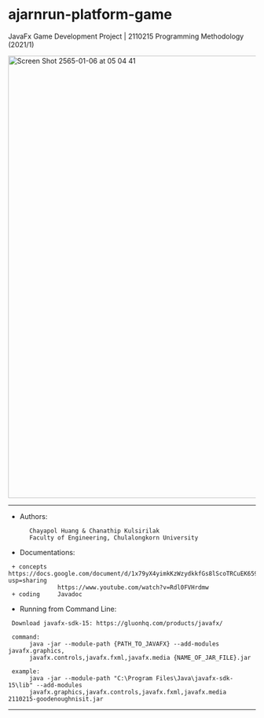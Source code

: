 # ajarnrun-platform-game

JavaFx Game Development Project  | 
2110215 Programming Methodology (2021/1)

<img width="900" alt="Screen Shot 2565-01-06 at 05 04 41" src="https://user-images.githubusercontent.com/69767104/148296181-4169d73b-8f0c-45e3-8da2-f36f8a61edd5.png">


-------------------------------------------------------
* Authors:
```
      Chayapol Huang & Chanathip Kulsirilak
      Faculty of Engineering, Chulalongkorn University
```

* Documentations:
```
 + concepts   https://docs.google.com/document/d/1x79yX4yimkKzWzydkkfGs8lScoTRCuEK659uXGmUoR0/edit?usp=sharing
              https://www.youtube.com/watch?v=Rdl0FVHrdmw
 + coding     Javadoc
```

* Running from Command Line:
```
 Download javafx-sdk-15: https://gluonhq.com/products/javafx/
 
 command:
      java -jar --module-path {PATH_TO_JAVAFX} --add-modules javafx.graphics,
      javafx.controls,javafx.fxml,javafx.media {NAME_OF_JAR_FILE}.jar

 example:
      java -jar --module-path "C:\Program Files\Java\javafx-sdk-15\lib" --add-modules 
      javafx.graphics,javafx.controls,javafx.fxml,javafx.media 2110215-goodenoughnisit.jar
```

-------------------------------------------------------
